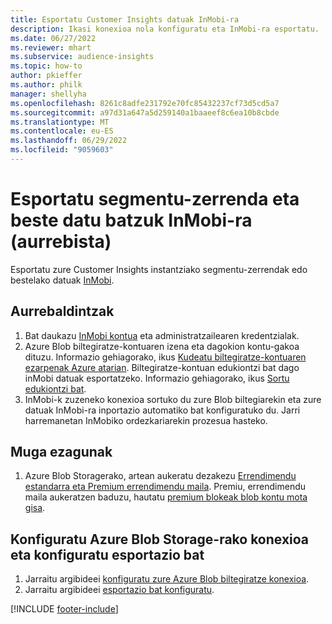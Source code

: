 ```yaml
---
title: Esportatu Customer Insights datuak InMobi-ra
description: Ikasi konexioa nola konfiguratu eta InMobi-ra esportatu.
ms.date: 06/27/2022
ms.reviewer: mhart
ms.subservice: audience-insights
ms.topic: how-to
author: pkieffer
ms.author: philk
manager: shellyha
ms.openlocfilehash: 8261c8adfe231792e70fc85432237cf73d5cd5a7
ms.sourcegitcommit: a97d31a647a5d259140a1baaeef8c6ea10b8cbde
ms.translationtype: MT
ms.contentlocale: eu-ES
ms.lasthandoff: 06/29/2022
ms.locfileid: "9059603"
---
```

# <a name="export-segment-list-and-other-data-to-inmobi-preview"></a>Esportatu segmentu-zerrenda eta beste datu batzuk InMobi-ra (aurrebista)

Esportatu zure Customer Insights instantziako segmentu-zerrendak edo bestelako datuak [InMobi](https://www.inmobi.com/).

## <a name="prerequisites"></a>Aurrebaldintzak

1. Bat daukazu [InMobi kontua](https://www.inmobi.com/) eta administratzailearen kredentzialak.
1. Azure Blob biltegiratze-kontuaren izena eta dagokion kontu-gakoa dituzu. Informazio gehiagorako, ikus [Kudeatu biltegiratze-kontuaren ezarpenak Azure atarian](/azure/storage/common/storage-account-manage). Biltegiratze-kontuan edukiontzi bat dago inMobi datuak esportatzeko. Informazio gehiagorako, ikus [Sortu edukiontzi bat](/azure/storage/blobs/storage-quickstart-blobs-portal#create-a-container).
1. InMobi-k zuzeneko konexioa sortuko du zure Blob biltegiarekin eta zure datuak InMobi-ra inportazio automatiko bat konfiguratuko du. Jarri harremanetan InMobiko ordezkariarekin prozesua hasteko.

## <a name="known-limitations"></a>Muga ezagunak

1. Azure Blob Storagerako, artean aukeratu dezakezu [Errendimendu estandarra eta Premium errendimendu maila](/azure/storage/blobs/storage-blob-performance-tiers). Premiu, errendimendu maila aukeratzen baduzu, hautatu [premium blokeak blob kontu mota gisa](/azure/storage/common/storage-account-overview#types-of-storage-accounts).

## <a name="set-up-the-connection-to-azure-blob-storage-and-configure-an-export"></a>Konfiguratu Azure Blob Storage-rako konexioa eta konfiguratu esportazio bat

1. Jarraitu argibideei [konfiguratu zure Azure Blob biltegiratze konexioa](export-azure-blob-storage.md).
2. Jarraitu argibideei [esportazio bat konfiguratu](export-azure-blob-storage.md#configure-an-export).

[!INCLUDE [footer-include](includes/footer-banner.md)]

